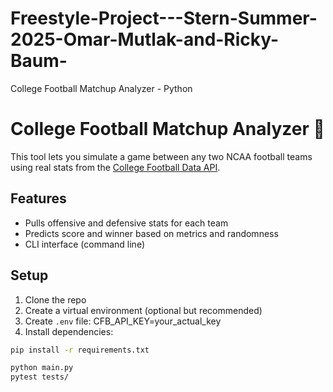 # Freestyle-Project---Stern-Summer-2025-Omar-Mutlak-and-Ricky-Baum-
College Football Matchup Analyzer - Python

# College Football Matchup Analyzer 🏈

This tool lets you simulate a game between any two NCAA football teams using real stats from the [College Football Data API](https://collegefootballdata.com).

## Features
- Pulls offensive and defensive stats for each team
- Predicts score and winner based on metrics and randomness
- CLI interface (command line)

## Setup

1. Clone the repo
2. Create a virtual environment (optional but recommended)
3. Create `.env` file:
CFB_API_KEY=your_actual_key
4. Install dependencies:
```bash
pip install -r requirements.txt

python main.py
pytest tests/


